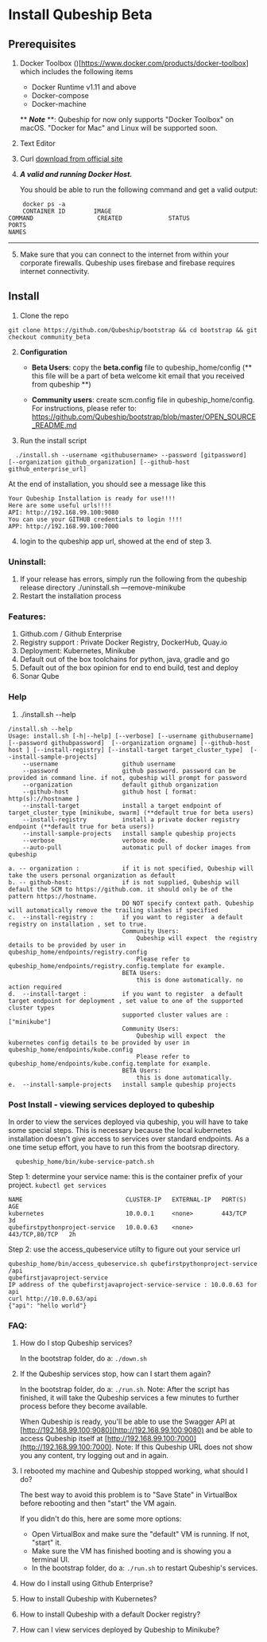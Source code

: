 # Install Qubeship Beta

## Prerequisites
1. Docker Toolbox ()[https://www.docker.com/products/docker-toolbox] which includes the following items

   * Docker Runtime v1.11 and above
   * Docker-compose
   * Docker-machine
   
   ** **_Note_** **: Qubeship for now only supports "Docker Toolbox" on macOS. "Docker for Mac" and Linux will be supported soon.

2. Text Editor
3. Curl [download from official site](https://curl.haxx.se/download.html#MacOSX)
4. **_A valid and running Docker Host._**
   
   You should be able to run the following command and get a valid output:
```
    docker ps -a 
    CONTAINER ID        IMAGE                                                             COMMAND                  CREATED             STATUS                  PORTS                                                                      NAMES
```
----
5. Make sure that you can connect to the internet from within your corporate firewalls. Qubeship uses firebase and firebase    requires internet connectivity.

## Install

1. Clone the repo
```
git clone https://github.com/Qubeship/bootstrap && cd bootstrap && git checkout community_beta 
```

2. **Configuration** 
   * **Beta Users**: copy the **beta.config** file to qubeship_home/config  (** this file will be a part of beta welcome kit email that you received from qubeship **)
   
   * **Community users**: create  scm.config file in qubeship_home/config. For instructions, please refer to: https://github.com/Qubeship/bootstrap/blob/master/OPEN_SOURCE_README.md

3.  Run the install script
```
  ./install.sh --username <githubusername> --password [gitpassword]  [--organization github_organization] [--github-host github_enterprise_url]
```

At the end of installation, you should see a message like this
```
Your Qubeship Installation is ready for use!!!!
Here are some useful urls!!!!
API: http://192.168.99.100:9080
You can use your GITHUB credentials to login !!!!
APP: http://192.168.99.100:7000
```

4. login to the qubeship app url, showed at the end of step 3.


### Uninstall:
1. If your release has errors, simply run the following from the qubeship release directory
	./uninstall.sh —remove-minikube
2. Restart the installation process

### Features:
1. Github.com / Github Enterprise
2. Registry support : Private Docker Registry, DockerHub, Quay.io
3. Deployment: Kubernetes, Minikube
4. Default out of the box toolchains for python, java, gradle and go
5. Default out of the box opinion for end to end build, test and deploy
6. Sonar Qube


### Help

1. ./install.sh --help
```
/install.sh --help
Usage: install.sh [-h|--help] [--verbose] [--username githubusername] [--password githubpassword]  [--organization orgname] [--github-host host ] [--install-registry] [--install-target target_cluster_type]  [--install-sample-projects]
    --username                  github username
    --password                  github password. password can be provided in command line. if not, qubeship will prompt for password
    --organization              default github organization
    --github-host               github host [ format: http(s)://hostname ]
    --install-target            install a target endpoint of target_cluster_type [minikube, swarm] (**default true for beta users)
    --install-registry          install a private docker registry endpoint (**default true for beta users))
    --install-sample-projects   install sample qubeship projects
    --verbose                   verbose mode.
    --auto-pull                 automatic pull of docker images from qubeship

a. -- organization :            if it is not specified, Qubeship will take the users personal organization as default
b. -- github-host:              if is not supplied, Qubeship will default the SCM to https://github.com. it should only be of the pattern https://hostname.
                                DO NOT specify context path. Qubeship will automatically remove the trailing slashes if specified
c.  --install-registry :        if you want to register  a default registry on installation , set to true.
                                Community Users:
                                    Qubeship will expect  the registry details to be provided by user in  qubeship_home/endpoints/registry.config
                                    Please refer to qubeship_home/endpoints/registry.config.template for example.
                                BETA Users:
                                    this is done automatically. no action required
d.  --install-target :          if you want to register  a default target endpoint for deployment , set value to one of the supported cluster types
                                supported cluster values are : ["minikube"]
                                Community Users:
                                    Qubeship will expect  the kubernetes config details to be provided by user in qubeship_home/endpoints/kube.config
                                    Please refer to qubeship_home/endpoints/kube.config.template for example.
                                BETA Users:
                                    this is done automatically.
e.  --install-sample-projects   install sample qubeship projects

```

### Post Install - viewing services deployed to qubeship
In order to view the services deployed via qubeship, you will have to take some special steps. This is necessary because the local kubernetes installation doesn't give access to services over standard endpoints. As a one time setup effort, you have to run this from the bootsrap directory.
```
  qubeship_home/bin/kube-service-patch.sh
```
Step 1: determine your service name:
    this is the container prefix of your project.
    `kubectl get services`
```
NAME                             CLUSTER-IP   EXTERNAL-IP   PORT(S)          AGE
kubernetes                       10.0.0.1     <none>        443/TCP          3d
qubefirstpythonproject-service   10.0.0.63    <none>        443/TCP,80/TCP   2h
```

Step 2:
use the access_qubeservice utilty to figure out your service url  
```
qubeship_home/bin/access_qubeservice.sh qubefirstpythonproject-service /api
qubefirstjavaproject-service
IP address of the qubefirstjavaproject-service-service : 10.0.0.63 for api
curl http://10.0.0.63/api
{"api": "hello world"}
```   



### FAQ:
   1. How do I stop Qubeship services?
   
      In the bootstrap folder, do a: `./down.sh`
      
   1. If the Qubeship services stop, how can I start them again?
      
      In the bootstrap folder, do a: `./run.sh`. Note: After the script has finished, it will take the Qubeship services a few minutes to further process before they become available.
      
      When Qubeship is ready, you'll be able to use the Swagger API at [http://192.168.99.100:9080](http://192.168.99.100:9080) and be able to access Qubeship itself at [http://192.168.99.100:7000](http://192.168.99.100:7000). Note: If this Qubeship URL does not show you any content, try logging out and in again.
      

   1. I rebooted my machine and Qubeship stopped working, what should I do?
      
      The best way to avoid this problem is to "Save State" in VirtualBox before rebooting and then "start" the VM again.

      If you didn't do this, here are some more options:
      
      * Open VirtualBox and make sure the "default" VM is running. If not, "start" it.
      * Make sure the VM has finished booting and is showing you a terminal UI.
      * In the bootstrap folder, do a: `./run.sh` to restart Qubeship's services.
   
   1. How do I install using Github Enterprise?
   1. How to install Qubeship with Kubernetes?
   1. How to install Qubeship with a default Docker registry?
   1. How can I view services deployed by Qubeship to Minikube? 

